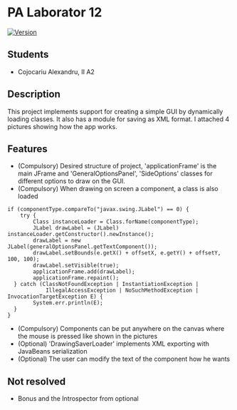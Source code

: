 

# PA Laborator 12

[![Version](https://badge.fury.io/gh/tterb%2FHyde.svg)](https://badge.fury.io/gh/tterb%2FHyde)

## Students

  - Cojocariu Alexandru, II A2

## Description

This project implements support for creating a simple GUI by dynamically loading classes. It also has a module for saving as XML format.
I attached 4 pictures showing how the app works.

## Features

  - (Compulsory) Desired structure of project, 'applicationFrame' is the main JFrame and 'GeneralOptionsPanel', 'SideOptions' classes for different options to draw on the GUI.
  - (Compulsory) When drawing on screen a component, a class is also loaded
```
if (componentType.compareTo("javax.swing.JLabel") == 0) {  
    try {  
        Class instanceLoader = Class.forName(componentType);  
		JLabel drawLabel = (JLabel) instanceLoader.getConstructor().newInstance();  
		drawLabel = new JLabel(generalOptionsPanel.getTextComponent());  
		drawLabel.setBounds(e.getX() + offsetX, e.getY() + offsetY, 100, 100);  
		drawLabel.setVisible(true);  
		applicationFrame.add(drawLabel);  
		applicationFrame.repaint();  
  } catch (ClassNotFoundException | InstantiationException |  
            IllegalAccessException | NoSuchMethodException | InvocationTargetException E) {  
        System.err.println(E);  
  }  
}
```
 
 - (Compulsory) Components can be put anywhere on the canvas where the mouse is pressed like shown in the pictures
 - (Optional) 'DrawingSaverLoader' implements XML exporting with JavaBeans serialization 
 - (Optional) The user can modify the text of the component how he wants
## Not resolved

  - Bonus and the Introspector from optional 
  
